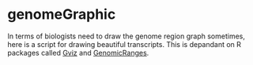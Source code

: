 # genomeGraphic
In terms of biologists need to draw the genome region graph sometimes, here is a script for drawing beautiful transcripts.
This is depandant on R packages called <a href='https://bioconductor.org/packages/release/bioc/html/Gviz.html'>Gviz</a> and <a href='https://bioconductor.org/packages/release/bioc/html/GenomicRanges.html'>GenomicRanges</a>.
